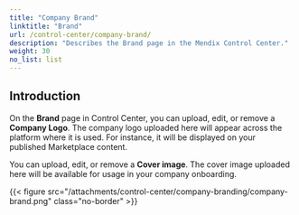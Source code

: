 ```yaml
---
title: "Company Brand"
linktitle: "Brand"
url: /control-center/company-brand/
description: "Describes the Brand page in the Mendix Control Center."
weight: 30
no_list: list
---
```


## Introduction

On the **Brand** page in Control Center, you can upload, edit, or remove a **Company Logo**. The company logo uploaded here will appear across the platform where it is used. For instance, it will be displayed on your published Marketplace content.

You can upload, edit, or remove a **Cover image**. The cover image uploaded here will be available for usage in your company onboarding.

{{< figure src="/attachments/control-center/company-branding/company-brand.png" class="no-border" >}}
